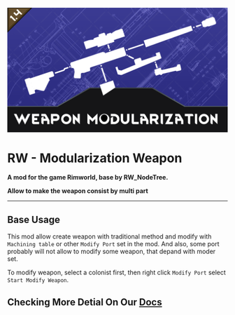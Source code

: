 ![Preview](About/Preview.png "Preview")
# RW - Modularization Weapon
**A mod for the game Rimworld, base by RW_NodeTree.**

**Allow to make the weapon consist by multi part**


---
## Base Usage

This mod allow create weapon with traditional method and modify with `Machining table` or other `Modify Port` set in the mod. And also, some port probably will not allow to modify some weapon, that depand with moder set.

To modify weapon, select a colonist first, then right click `Modify Port` select `Start Modify Weapon`.

## Checking More Detial On Our [Docs](https://rw-nodetree.github.io/RW_ModularizationWeapon/docs/)

